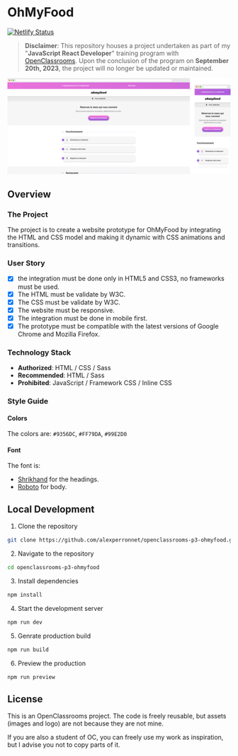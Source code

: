 # OhMyFood

[![Netlify Status](https://api.netlify.com/api/v1/badges/4c7ebda1-a323-42ff-af76-0d785d8e8a43/deploy-status)](https://app.netlify.com/sites/openclassrooms-03-ohmyfood/deploys)

> **Disclaimer**: This repository houses a project undertaken as part of my "**JavaScript React Developer**" training program with [OpenClassrooms](https://openclassrooms.com/). Upon the conclusion of the program on **September 20th, 2023**, the project will no longer be updated or maintained.

![OhMyFood preview](./assets/preview.png)

## Overview

### The Project

The project is to create a website prototype for OhMyFood by integrating the HTML and CSS model and making it dynamic with CSS animations and transitions.

### User Story

- [x] the integration must be done only in HTML5 and CSS3, no frameworks must be used.
- [x] The HTML must be validate by W3C.
- [x] The CSS must be validate by W3C.
- [x] The website must be responsive.
- [x] The integration must be done in mobile first.
- [x] The prototype must be compatible with the latest versions of Google Chrome and Mozilla Firefox.

### Technology Stack

- **Authorized**: HTML / CSS / Sass
- **Recommended**: HTML / Sass
- **Prohibited**: JavaScript / Framework CSS / Inline CSS

### Style Guide

#### Colors

The colors are: `#9356DC`, `#FF79DA`, `#99E2D0`

#### Font

The font is:

- [Shrikhand](https://fonts.google.com/specimen/Shrikhand) for the headings.
- [Roboto](https://fonts.google.com/specimen/Roboto) for body.

## Local Development

1. Clone the repository

```sh
git clone https://github.com/alexperronnet/openclassrooms-p3-ohmyfood.git
```

2. Navigate to the repository

```sh
cd openclassrooms-p3-ohmyfood
```

3. Install dependencies

```sh
npm install
```

4. Start the development server

```sh
npm run dev
```

5. Genrate production build

```sh
npm run build
```

6. Preview the production

```sh
npm run preview
```

## License

This is an OpenClassrooms project. The code is freely reusable, but assets (images and logo) are not because they are not mine.

If you are also a student of OC, you can freely use my work as inspiration, but I advise you not to copy parts of it.
